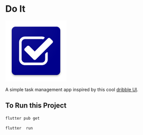# Do It

![Do it Logo](https://raw.githubusercontent.com/abdulwahabone/doit/develop/assets/images/Doit.png?raw=true)

A simple task management app inspired by this cool [dribble UI](https://dribbble.com/shots/14100356-ToDo-App-UI).

## To Run this Project

`flutter pub get`

`flutter  run`

